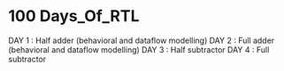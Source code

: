 # 100 Days_Of_RTL


DAY 1 : Half adder (behavioral and dataflow modelling)
DAY 2 : Full adder (behavioral and dataflow modelling)
DAY 3 : Half subtractor 
DAY 4 : Full subtractor
